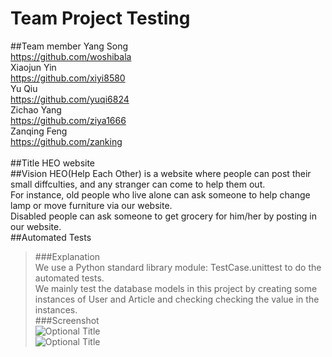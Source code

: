 # Team Project Testing
##Team member
Yang Song          <br/><https://github.com/woshibala><br/>
Xiaojun Yin        <br/><https://github.com/xiyi8580><br/>
Yu Qiu             <br/><https://github.com/yuqi6824><br/>
Zichao Yang        <br/><https://github.com/ziya1666><br/>
Zanqing Feng       <br/><https://github.com/zanking><br/><br/>
##Title
HEO website
<br/>
##Vision
HEO(Help Each Other) is a website where people can post their small diffculties, and any stranger can come to help them out.<br/>
For instance, old people who live alone can ask someone to help change lamp or move furniture via our website.<br/>
Disabled people can ask someone to get grocery for him/her by posting in our website.<br/>
##Automated Tests
>###Explanation<br/>
We use a Python standard library module: TestCase.unittest to do the automated tests.<br/>
We mainly test the database models in this project by creating some instances of User and Article and checking checking the value in the instances.<br/>
>###Screenshot<br/>
![](https://raw.github.com/woshibala/team-project-for-csci3308/SY/test1.png "Optional Title")<br/>
![](https://raw.github.com/woshibala/team-project-for-csci3308/SY/test2.png "Optional Title")<br/>



